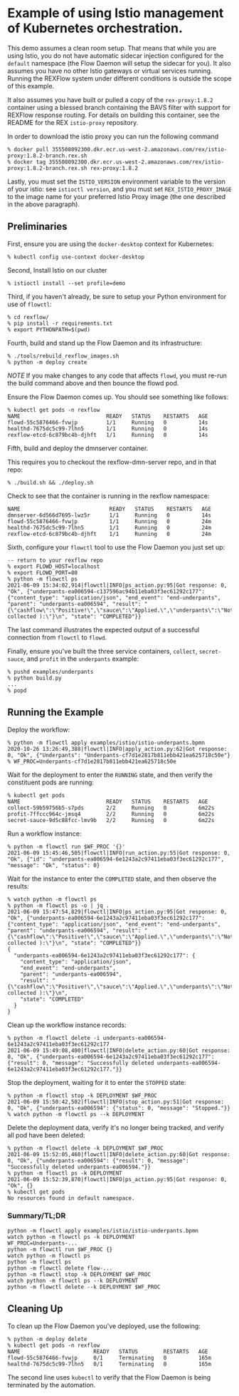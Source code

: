 Example of using Istio management of Kubernetes orchestration.
==============================================================

This demo assumes a clean room setup.  That means that while you are using
Istio, you do not have automatic sidecar injection configured for the `default`
namespace (the Flow Daemon will setup the sidecar for you).  It also assumes you
have no other Istio gateways or virtual services running.  Running the REXFlow
system under different conditions is outside the scope of this example.

It also assumes you have built or pulled a copy of the `rex-proxy:1.8.2`
container using a blessed branch containing the BAVS filter with support for
REXFlow response routing.  For details on building this container, see the
README for the REX `istio-proxy` repository.

In order to download the istio proxy you can run the following command
``` 
% docker pull 355508092300.dkr.ecr.us-west-2.amazonaws.com/rex/istio-proxy:1.8.2-branch.rex.sh
% docker tag 355508092300.dkr.ecr.us-west-2.amazonaws.com/rex/istio-proxy:1.8.2-branch.rex.sh rex-proxy:1.8.2
```

Lastly, you must set the `ISTIO_VERSION` environment variable to the version
of your istio: see `istioctl version`, and you must set `REX_ISTIO_PROXY_IMAGE`
to the image name for your preferred Istio Proxy image (the one described in
the above paragraph).

Preliminaries
-------------

First, ensure you are using the `docker-desktop` context for Kubernetes:

```console
% kubectl config use-context docker-desktop
```

Second, Install Istio on our cluster
```
% istioctl install --set profile=demo
```
Third, if you haven't already, be sure to setup your Python environment for use
of `flowctl`:

```console
% cd rexflow/
% pip install -r requirements.txt
% export PYTHONPATH=$(pwd)
```

Fourth, build and stand up the Flow Daemon and its infrastructure:

```console
% ./tools/rebuild_rexflow_images.sh
% python -m deploy create
```
*NOTE* If you make changes to any code that affects `flowd`, you must re-run the
build command above and then bounce the flowd pod.

Ensure the Flow Daemon comes up.  You should see something like follows:

```console
% kubectl get pods -n rexflow
NAME                           READY   STATUS    RESTARTS   AGE
flowd-55c5876466-fvwjp         1/1     Running   0          14s
healthd-7675dc5c99-7lhn5       1/1     Running   0          14s
rexflow-etcd-6c879bc4b-djhft   1/1     Running   0          14s
```
Fifth, build and deploy the dmnserver container.

This requires you to checkout the rexflow-dmn-server repo, and in that repo:

```
% ./build.sh && ./deploy.sh

```
Check to see that the container is running in the rexflow namespace:

```
NAME                            READY   STATUS    RESTARTS   AGE
dmnserver-6d566d7695-lwz5r      1/1     Running   0          14s
flowd-55c5876466-fvwjp          1/1     Running   0          24m
healthd-7675dc5c99-7lhn5        1/1     Running   0          24m
rexflow-etcd-6c879bc4b-djhft    1/1     Running   0          24m

```

Sixth, configure your `flowctl` tool to use the Flow Daemon you just set up:

```console
-- return to your rexflow repo
% export FLOWD_HOST=localhost
% export FLOWD_PORT=80
% python -m flowctl ps
2021-06-09 15:34:02,914|flowctl|INFO|ps_action.py:95|Got response: 0, "Ok", {"underpants-ea006594-c137596ac94b11eba03f3ec61292c177": {"content_type": "application/json", "end_event": "end-underpants", "parent": "underpants-ea006594", "result": "{\"cashflow\":\"Positive!\",\"sauce\":\"Applied.\",\"underpants\":\"Not collected ):\"}\n", "state": "COMPLETED"}}
```

The last command illustrates the expected output of a successful connection from
`flowctl` to `flowd`.

Finally, ensure you've built the three service containers, `collect`,
`secret-sauce`, and `profit` in the `underpants` example:

```console
% pushd examples/underpants
% python build.py
...
% popd
```

Running the Example
-------------------

Deploy the workflow:

```console
% python -m flowctl apply examples/istio/istio-underpants.bpmn
2020-10-26 13:26:49,388|flowctl|INFO|apply_action.py:62|Got response: 0, "Ok", {"Underpants": "Underpants-cf7d1e2817b811ebb421ea625718c50e"}
% WF_PROC=Underpants-cf7d1e2817b811ebb421ea625718c50e
```

Wait for the deployment to enter the `RUNNING` state, and then verify the
constituent pods are running:

```console
% kubectl get pods
NAME                           READY   STATUS    RESTARTS   AGE
collect-59b59756b5-s7pds       2/2     Running   0          6m22s
profit-7ffccc964c-jmsq4        2/2     Running   0          6m22s
secret-sauce-9d5c88fcc-lmv9b   2/2     Running   0          6m22s
```

Run a workflow instance:

```console
% python -m flowctl run $WF_PROC '{}'
2021-06-09 15:45:46,505|flowctl|INFO|run_action.py:55|Got response: 0, "Ok", {"id": "underpants-ea006594-6e1243a2c97411eba03f3ec61292c177", "message": "Ok", "status": 0}
```

Wait for the instance to enter the `COMPLETED` state, and then observe the
results:

```console
% watch python -m flowctl ps
% python -m flowctl ps -o | jq .
2021-06-09 15:47:54,829|flowctl|INFO|ps_action.py:95|Got response: 0, "Ok", {"underpants-ea006594-6e1243a2c97411eba03f3ec61292c177": {"content_type": "application/json", "end_event": "end-underpants", "parent": "underpants-ea006594", "result": "{\"cashflow\":\"Positive!\",\"sauce\":\"Applied.\",\"underpants\":\"Not collected ):\"}\n", "state": "COMPLETED"}}
{
  "underpants-ea006594-6e1243a2c97411eba03f3ec61292c177": {
    "content_type": "application/json",
    "end_event": "end-underpants",
    "parent": "underpants-ea006594",
    "result": "{\"cashflow\":\"Positive!\",\"sauce\":\"Applied.\",\"underpants\":\"Not collected ):\"}\n",
    "state": "COMPLETED"
  }
}
```

Clean up the workflow instance records:

```console
% python -m flowctl delete -i underpants-ea006594-6e1243a2c97411eba03f3ec61292c177
2021-06-09 15:49:08,400|flowctl|INFO|delete_action.py:60|Got response: 0, "Ok", {"underpants-ea006594-6e1243a2c97411eba03f3ec61292c177": {"result": 0, "message": "Successfully deleted underpants-ea006594-6e1243a2c97411eba03f3ec61292c177."}}
```

Stop the deployment, waiting for it to enter the `STOPPED` state:

```console
% python -m flowctl stop -k DEPLOYMENT $WF_PROC
2021-06-09 15:50:42,502|flowctl|INFO|stop_action.py:51|Got response: 0, "Ok", {"underpants-ea006594": {"status": 0, "message": "Stopped."}}
% watch python -m flowctl ps --k DEPLOYMENT
```

Delete the deployment data, verify it's no longer being tracked, and verify all
pod have been deleted:

```console
% python -m flowctl delete -k DEPLOYMENT $WF_PROC
2021-06-09 15:52:05,460|flowctl|INFO|delete_action.py:60|Got response: 0, "Ok", {"underpants-ea006594": {"result": 0, "message": "Successfully deleted underpants-ea006594."}}
% python -m flowctl ps -k DEPLOYMENT
2021-06-09 15:52:39,870|flowctl|INFO|ps_action.py:95|Got response: 0, "Ok", {}
% kubectl get pods
No resources found in default namespace.
```

### Summary/TL;DR

```console
python -m flowctl apply examples/istio/istio-underpants.bpmn
watch python -m flowctl ps -k DEPLOYMENT
WF_PROC=Underpants-...
python -m flowctl run $WF_PROC {}
watch python -m flowctl ps
python -m flowctl ps
python -m flowctl delete flow-...
python -m flowctl stop -k DEPLOYMENT $WF_PROC
watch python -m flowctl ps --k DEPLOYMENT
python -m flowctl delete --k DEPLOYMENT $WF_PROC
```

Cleaning Up
-----------

To clean up the Flow Daemon you've deployed, use the following:

```console
% python -m deploy delete
% kubectl get pods -n rexflow
NAME                       READY   STATUS        RESTARTS   AGE
flowd-55c5876466-fvwjp     0/1     Terminating   0          165m
healthd-7675dc5c99-7lhn5   0/1     Terminating   0          165m
```
The second line uses `kubectl` to verify that the Flow Daemon is being
terminated by the automation.
